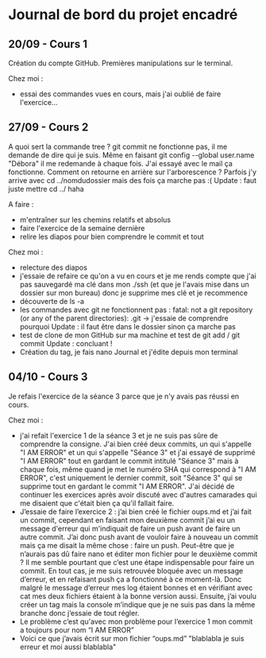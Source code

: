 # Journal de bord du projet encadré
## 20/09 -  Cours 1
Création du compte GitHub. 
Premières manipulations sur le terminal. 

Chez moi : 
- essai des commandes vues en cours, mais j'ai oublié de faire l'exercice...

## 27/09 - Cours 2
A quoi sert la commande tree ? 
git commit ne fonctionne pas, il me demande de dire qui je suis. Même en faisant git config --global user.name "Débora" il me redemande à chaque fois. J'ai essayé avec le mail ça fonctionne.
Comment on retourne en arrière sur l'arborescence ? Parfois j'y arrive avec cd ../nomdudossier mais des fois ça marche pas :( Update : faut juste mettre cd ../ haha

A faire :
- m'entraîner sur les chemins relatifs et absolus
- faire l'exercice de la semaine dernière
- relire les diapos pour bien comprendre le commit et tout

Chez moi : 
- relecture des diapos
- j'essaie de refaire ce qu'on a vu en cours et je me rends compte que j'ai pas sauvegardé ma clé dans mon ./ssh (et que je l'avais mise dans un dossier sur mon bureau) 
donc je supprime mes clé et je recommence
- découverte de ls -a
- les commandes avec git ne fonctionnent pas : fatal: not a git repository (or any of the parent directories): .git -> j'essaie de comprendre pourquoi 
Update : il faut être dans le dossier sinon ça marche pas
- test de clone de mon GitHub sur ma machine et test de git add / git commit 
Update : concluant !
- Création du tag, je fais nano Journal et j'édite depuis mon terminal 

## 04/10 - Cours 3
Je refais l'exercice de la séance 3 parce que je n'y avais pas réussi en cours. 

Chez moi :
- j'ai refait l'exercice 1 de la séance 3 et je ne suis pas sûre de comprendre la consigne. J'ai bien créé deux commits, 
un qui s'appelle "I AM ERROR" et un qui s'appelle "Séance 3" et j'ai essayé de supprimé "I AM ERROR" tout en gardant 
le commit intitulé "Séance 3" mais à chaque fois, même quand je met le numéro SHA qui correspond à "I AM ERROR", 
c'est uniquement le dernier commit, soit "Séance 3" qui se supprime tout en gardant le commit "I AM ERROR". J'ai 
décidé de continuer les exercices après avoir discuté avec d'autres camarades qui me disaient que c'était bien ça
qu'il fallait faire.
- J’essaie de faire l’exercice 2 : j’ai bien créé le fichier oups.md et j’ai fait un commit, 
cependant en faisant mon deuxième commit j’ai eu un message d'erreur qui m'indiquait de 
faire un push avant de faire un autre commit. J’ai donc push avant de vouloir faire à nouveau 
un commit mais ça me disait la même chose : faire un push. Peut-être que je n’aurais pas dû 
faire nano et éditer mon fichier pour le deuxième commit ? Il me semble pourtant que c’est 
une étape indispensable pour faire un commit. En tout cas, je me suis retrouvée bloquée 
avec un message d’erreur, et en refaisant push ça a fonctionné à ce moment-là. Donc 
malgré le message d’erreur mes log étaient bonnes et en vérifiant avec cat mes deux 
fichiers étaient à la bonne version aussi. Ensuite, j’ai voulu créer un tag mais la console 
m’indique que je ne suis pas dans la même branche donc j’essaie de tout régler.
- Le problème c’est qu'avec mon problème pour l’exercice 1 mon commit a toujours pour nom “I AM ERROR”
- Voici ce que j’avais écrit sur mon fichier “oups.md”
"blablabla je suis erreur
et moi aussi blablabla"
